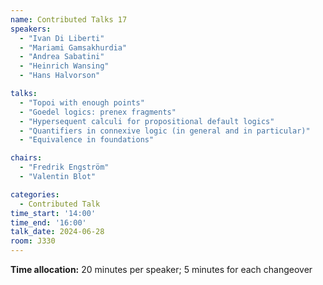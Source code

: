 ```yaml
---
name: Contributed Talks 17
speakers: 
  - "Ivan Di Liberti"
  - "Mariami Gamsakhurdia"
  - "Andrea Sabatini"
  - "Heinrich Wansing"
  - "Hans Halvorson"

talks: 
  - "Topoi with enough points"
  - "Goedel logics: prenex fragments"
  - "Hypersequent calculi for propositional default logics"
  - "Quantifiers in connexive logic (in general and in particular)"
  - "Equivalence in foundations"

chairs:
  - "Fredrik Engström"
  - "Valentin Blot"

categories:
  - Contributed Talk
time_start: '14:00'
time_end: '16:00'
talk_date: 2024-06-28
room: J330
---
```

**Time allocation:** 20 minutes per speaker; 5 minutes for each changeover
